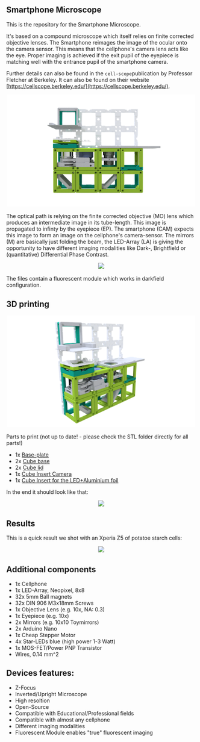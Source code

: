 ## Smartphone Microscope
This is the repository for the Smartphone Microscope.

It's based on a compound microscope which itself relies on finite corrected objective lenses. The Smartphone reimages the image of the ocular onto the camera sensor. This means that the cellphone's camera lens acts like the eye. Proper imaging is achieved if the exit pupil of the eyepiece is matching well with the entrance pupil of the smartphone camera.

Further details can also be found in the ```cell-scope```publication by Professor Fletcher at Berkeley. It can also be found on their website [https://cellscope.berkeley.edu/](https://cellscope.berkeley.edu/).


<p align="center">
<img src="./IMAGES/Assembly_smartphone_microscope.png" width="500">
</p>

The optical path is relying on the finite corrected objective (MO) lens which produces an intermediate image in its tube-length. This image is propagated to infinty by the eyepiece (EP). The smartphone (CAM) expects this image to form an image on the cellphone's camera-sensor. The mirrors (M) are basically just folding the beam, the LED-Array (LA) is giving the opportunity to have different imaging modalities like Dark-, Brightfield or (quantitative) Differential Phase Contrast.

<p align="center">
<img src="./IMAGES/UC2_OpticalPath_Smartphonemicroscope.png" width="300">
</p>

The files contain a fluorescent module which works in darkfield configuration.

## 3D printing

<p align="center">
<img src="./IMAGES/Assembly_smartphone_microscope_2.png" width="500">
</p>

Parts to print (not up to date! - please check the STL folder directly for all parts!)

* 1x [Base-plate](./STL/INLINE_HOLOGRAM_00_Base_4x1_v0.stl)
* 2x [Cube base](./STL/INLINE_HOLOGRAM_10_Cube_v0.stl)
* 2x [Cube lid](./STL/INLINE_HOLOGRAM_10_Lid_el_v0.stl)
* 1x [Cube Insert Camera](./STL/INLINE_HOLOGRAM_11_Mirror_Adapter_for_RaspiCam.stl)
* 1x [Cube Insert for the LED+Aluminium foil](./STL/INLINE_HOLOGRAM_10_Inlet_LED_Reflector)

In the end it should look like that:

<p align="center">
<img src="./IMAGES/UC2_Printed_Smartphonemicroscope.jpg" width="300">
</p>


## Results
This is a quick result we shot with an Xperia Z5 of potatoe starch cells:
<p align="center">
<img src="./IMAGES/UC2_Result_Potatoe_Smartphonemicroscope.jpeg" width="300">
</p>


## Additional components
* 1x Cellphone
* 1x LED-Array, Neopixel, 8x8
* 32x 5mm Ball magnets
* 32x DIN 906 M3x18mm Screws
* 1x Objective Lens (e.g. 10x, NA: 0.3)
* 1x Eyepiece (e.g. 10x)
* 2x Mirrors (e.g. 10x10 Toymirrors)
* 2x Arduino Nano
* 1x Cheap Stepper Motor
* 4x Star-LEDs blue (high power 1-3 Watt)
* 1x MOS-FET/Power PNP Transistor
* Wires, 0.14 mm^2

## Devices features:

* Z-Focus
* Inverted/Upright Microscope
* High resoltion
* Open-Source
* Compatible with Educational/Professional fields
* Compatible with almost any cellphone
* Different imaging modalities
* Fluorescent Module enables "true" fluorescent imaging

